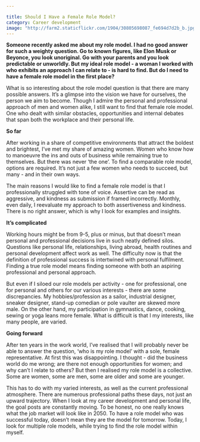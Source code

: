 ```yaml
---

title: Should I Have a Female Role Model?
category: Career development
image: "http://farm2.staticflickr.com/1904/30805698087_fe694d7d2b_b.jpg"
---
```

**Someone recently asked me about my role model. I had no good answer for such a weighty question. Go to known figures, like Elon Musk or Beyonce, you look unoriginal. Go with your parents and you look predictable or unworldly. But my ideal role model - a woman I worked with who exhibits an approach I can relate to - is hard to find. But do I need to have a female role model in the first place?**

What is so interesting about the role model question is that there are many possible answers. It’s a glimpse into the vision we have for ourselves, the person we aim to become. Though I admire the personal and professional approach of men and women alike, I still want to find that female role model. One who dealt with similar obstacles, opportunities and internal debates that span both the workplace and their personal life. 

**So far** 

After working in a share of competitive environments that attract the boldest and brightest, I’ve met my share of amazing women. Women who know how to manoeuvre the ins and outs of business while remaining true to themselves. But there was never ‘the one’. To find a comparable role model, options are required. It’s not just a few women who needs to succeed, but many - and in their own ways.

The main reasons I would like to find a female role model is that I professionally struggled with tone of voice. Assertive can be read as aggressive, and kindness as submission if framed incorrectly. Monthly, even daily, I reevaluate my approach to both assertiveness and kindness. There is no right answer, which is why I look for examples and insights. 

**It’s complicated** 

Working hours might be from 9-5, plus or minus, but that doesn’t mean personal and professional decisions live in such neatly defined silos. Questions like personal life, relationships, living abroad, health routines and personal development affect work as well. The difficulty now is that the definition of professional success is intertwined with personal fulfilment. Finding a true role model means finding someone with both an aspiring professional and personal approach. 

But even if I siloed our role models per activity - one for professional, one for personal and others for our various interests - there are some discrepancies. My hobbies/profession as a sailor, industrial designer, sneaker designer, stand-up comedian or pole vaulter are skewed more male. On the other hand, my participation in gymnastics, dance, cooking, sewing or yoga leans more female. What is difficult is that I my interests, like many people, are varied. 

**Going forward**

After ten years in the work world, I’ve realised that I will probably never be able to answer the question, ‘who is my role model’ with a sole, female representative. At first this was disappointing. I thought - did the business world do me wrong; are there not enough opportunities for women; and why can’t I relate to others? But then I realised my role model is a collective. Some are women, some are men, some are older and some are younger.

This has to do with my varied interests, as well as the current professional atmosphere. There are numerous professional paths these days, not just an upward trajectory. When I look at my career development and personal life, the goal posts are constantly moving. To be honest, no one really knows what the job market will look like in 2050. To have a role model who was successful today, doesn’t mean they are the model for tomorrow. Today, I look for multiple role models, while trying to find the role model within myself. 
